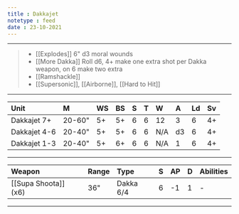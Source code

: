```yaml
---
title : Dakkajet
notetype : feed
date : 23-10-2021
---
```


---

> - [[Explodes]] 6" d3 moral wounds
> - [[More Dakka]] Roll d6, 4+ make one extra shot per Dakka weapon, on 6 make two extra
> - [[Ramshackle]]
> - [[Supersonic]], [[Airborne]], [[Hard to Hit]]

---

| Unit         | M      | WS  | BS  | S   | T   | W   | A   | Ld  | Sv  |
|:------------ |:------ |:--- |:--- |:--- |:--- |:--- |:--- |:--- |:--- |
| Dakkajet 7+  | 20-60" | 5+  | 5+  | 6   | 6   | 12  | 3   | 6   | 4+  |
| Dakkajet 4-6 | 20-40" | 5+  | 5+  | 6   | 6   | N/A | d3  | 6   | 4+  |
| Dakkajet 1-3 | 20-40" | 5+  | 6+  | 6   | 6   | N/A | 1   | 6   | 4+  |

---

| Weapon               | Range | Type      | S   | AP  | D   | Abilities |
|:-------------------- |:----- |:--------- |:--- |:--- |:--- |:--------- |
| [[Supa Shoota]] (x6) | 36"   | Dakka 6/4 | 6   | -1  | 1   | -         |

---